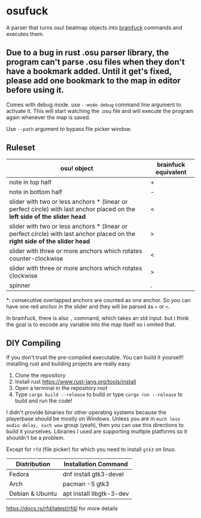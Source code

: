 # osufuck

A parser that turns osu! beatmap objects into [brainfuck](https://en.wikipedia.org/wiki/Brainfuck) commands and executes them.

## Due to a bug in rust .osu parser library, the program can't parse .osu files when they don't have a bookmark added. Until it get's fixed, please add one bookmark to the map in editor before using it.


Comes with debug mode. use `--mode debug` command line argument to activate it. This will start watching the .osu file and will execute the program again whenever the map is saved.

Use `--path` argument to bypass file picker window.

## Ruleset

| osu! object                                                                                                                   | brainfuck equivalent |
| ----------------------------------------------------------------------------------------------------------------------------- | -------------------- |
| note in top half                                                                                                              | +                    |
| note in bottom half                                                                                                           | -                    |
| slider with two or less anchors * (linear or perfect circle) with last anchor placed on the **left side of the slider head**  | <                    |
| slider with two or less anchors * (linear or perfect circle) with last anchor placed on the **right side of the slider head** | >                    |
| slider with three or more anchors which rotates counter-clockwise                                                             | <                    |
| slider with three or more anchors which rotates clockwise                                                                     | >                    |
| spinner                                                                                                                       | .                    |

*: consecutive overlapped anchors are counted as one anchor. So you can have one red anchor in the slider and they will be parsed as `>` or `<`. 

In brainfuck, there is also `,` command, which takes an std input. but i think the goal is to encode any variable into the map itself so i omited that.

## DIY Compiling
If you don't trust the pre-compiled executable. You can build it yourself! installing rust and building projects are really easy.

1. Clone the repository
2. Install rust https://www.rust-lang.org/tools/install
3. Open a terminal in the repository root
4. Type `cargo build --release` to build or type `cargo run --release` to build and run the code!

I didn't provide binaries for other operating systems because the playerbase should be mostly on Windows. Unless you are in `much less audio delay, such wow` group (yeah), then you can use this directions to build it yourselves. Libraries I used are supporting multiple platforms so it shouldn't be a problem. 

Except for `rfd` (file picker) for which you need to install `gtk3` on linux.

| Distribution    | Installation Command     |
| --------------- | ------------------------ |
| Fedora          | dnf install gtk3-devel   |
| Arch            | pacman -S gtk3           |
| Debian & Ubuntu | apt install libgtk-3-dev |

https://docs.rs/rfd/latest/rfd/ for more details
